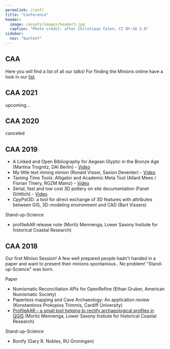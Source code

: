 ```yaml
---
permalink: /conf/
title: "Conference"
header:
  image: /assets/images/header3.jpg
  caption: "Photo credit: after Christiaan Colen, CC BY-SA 2.0"
sidebar:
  nav: "barConf"
---
```


## CAA

Here you will find a list of all our talks!
For finding the Minions online have a look in our [list](https://caa-minions.github.io/minions/).

## CAA 2021

upcoming...

## CAA 2020

canceled

## CAA 2019

* A Linked and Open Bibliography for Aegean Glyptic in the Bronze Age (Martina Trognitz, DAI Berlin) - [Video](https://www.youtube.com/watch?v=ywsRcnlQ198)
* My little text mining minion (Ronald Visser, Saxion Deventer) - [Video](https://youtu.be/KIyWEFHaG5A)
* Taming Time Tools: Alligator and Academic Meta Tool (Allard Mees / Florian Thiery, RGZM Mainz) - [Video](https://www.youtube.com/watch?v=X7mwRToJZbA)
* Serial, fast and low cost 3D pottery on site documentation (Fanet Göttlich) - [Video](https://youtu.be/zhD2bI3K66A)
* CpyPst3D: a tool for direct exchange of 3D features with attributes between GIS, 3D-modeling environment and CAD (Bart Vissers) 

Stand-up-Science

* profileAAR release note (Moritz Mennenga, Lower Saxony Instiute for historical Coastal Research)

## CAA 2018

Our first Minion Session! A few well prepared people hadn't handed in a paper and want to present their minions spontanious.. No problem! "Stand-up-Science" was born.

Paper

* Numismatic Reconciliation APIs for OpenRefine (Ethan Gruber, American Numismatic Society)
* Paperless mapping and Cave Archaeology: An application review (Konstantinos Prokopios Trimmis, Cardiff University)
* [ProfileAAR – a small tool helping to rectify archaeological profiles in QGIS](https://youtu.be/SgVIP3lF7m8
) (Moritz Mennenga, Lower Saxony Instiute for historical Coastal Research)

Stand-up-Science
* Bonify (Gary R. Nobles, RU Groningen)
